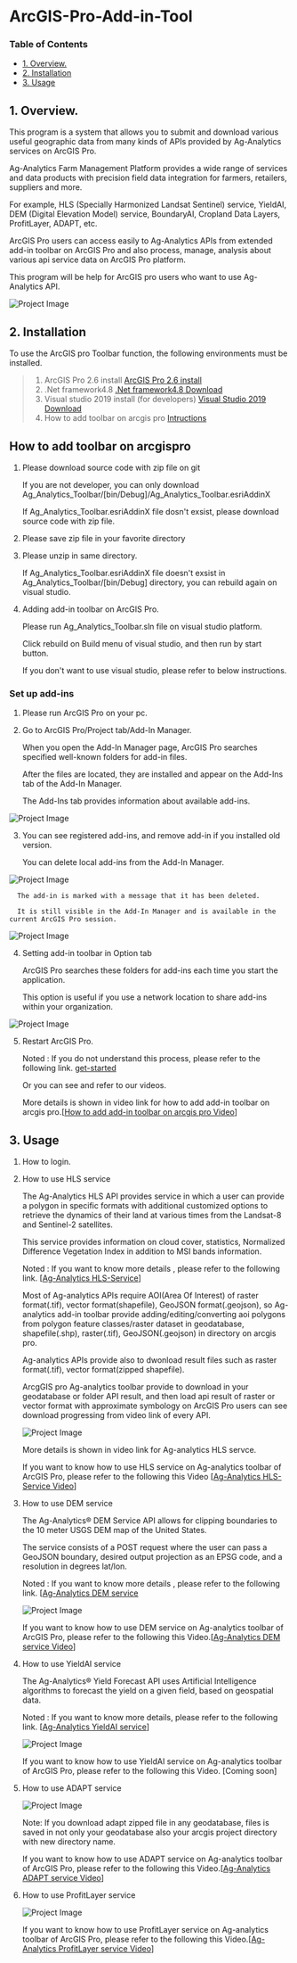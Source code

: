 # ArcGIS-Pro-Add-in-Tool



### Table of Contents

- [1. Overview.](#1.-Overview.)
- [2. Installation](#2.-Installation.)
- [3. Usage](#3.-Usage)


## 1. Overview.

This program is a system that allows you to submit and download various useful geographic data from many kinds of APIs provided by Ag-Analytics services on ArcGIS Pro.

Ag-Analytics Farm Management Platform provides a wide range of services and data products with precision field data integration for farmers, retailers, suppliers and more.

For example, HLS (Specially Harmonized Landsat Sentinel) service, YieldAI, DEM (Digital Elevation Model) service, BoundaryAI, Cropland Data Layers, ProfitLayer, ADAPT, etc.

ArcGIS Pro users can access easily to Ag-Analytics APIs from extended add-in toolbar on ArcGIS Pro and also process, manage, analysis about various api service data on ArcGIS Pro platform.

This program will be help for ArcGIS pro users who want to use Ag-Analytics API.

![Project Image](/images/Generalworkflow.png)

## 2. Installation

To use the ArcGIS pro Toolbar function, the following environments must be installed.
> 1) ArcGIS Pro 2.6 install
[ArcGIS Pro 2.6 install](https://pro.arcgis.com/en/pro-app/get-started/install-and-sign-in-to-arcgis-pro.htm)
> 2) .Net framework4.8 
[.Net framework4.8 Download](https://dotnet.microsoft.com/download/)
> 3) Visual studio 2019 install (for developers)
[Visual Studio 2019 Download](https://visualstudio.microsoft.com/downloads/)
> 4) How to add toolbar on arcgis pro
[Intructions](https://awesomeopensource.com/project/Esri/arcgis-pro-sdk-community-samples/) 


## How to add toolbar on arcgispro

   1) Please download source code with zip file on git

      If you are not developer, you can only download Ag_Analytics_Toolbar/[bin/Debug]/Ag_Analytics_Toolbar.esriAddinX

      If Ag_Analytics_Toolbar.esriAddinX file dosn't exsist, please download source code with zip file.

   2) Please save zip file in your favorite directory

   3) Please unzip in same directory.

      If Ag_Analytics_Toolbar.esriAddinX file doesn't exsist in Ag_Analytics_Toolbar/[bin/Debug] directory, you can rebuild again on visual studio.

   4) Adding add-in toolbar on ArcGIS Pro.

      Please run Ag_Analytics_Toolbar.sln file on visual studio platform.

      Click rebuild on Build menu of visual studio, and then run by start button.

      If you don't want to use visual studio, please refer to below instructions.

### Set up add-ins

   1) Please run ArcGIS Pro on your pc.

   2) Go to ArcGIS Pro/Project tab/Add-In Manager.

      When you open the Add-In Manager page, ArcGIS Pro searches specified well-known folders for add-in files.
   
      After the files are located, they are installed and appear on the Add-Ins tab of the Add-In Manager.
   
      The Add-Ins tab provides information about available add-ins.


   ![Project Image](images/add-ins.png)

   3) You can see registered add-ins, and remove add-in if you installed old version.

      You can delete local add-ins from the Add-In Manager.
    

   ![Project Image](images/del-addin.png) 

      The add-in is marked with a message that it has been deleted. 
      
      It is still visible in the Add-In Manager and is available in the current ArcGIS Pro session.
    
   ![Project Image](images/del-msg.png)
   
   4) Setting add-in toolbar  in Option tab
      
      ArcGIS Pro searches these folders for add-ins each time you start the application. 
      
      This option is useful if you use a network location to share add-ins within your organization.

   ![Project Image](images/option.png)
      

   5) Restart ArcGIS Pro.

         Noted : If you do not understand this process, please refer to the following link.
   [get-started](https://pro.arcgis.com/en/pro-app/get-started/manage-add-ins.htm)

         Or you can see and refer to our videos.
   
      More details is shown in video link for how to add add-in toolbar on arcgis pro.[[How to add add-in toolbar on arcgis pro Video](https://www.dropbox.com/s/gvrqmmw56vq0up1/how%20to%20add%20add-in%20toolbar%20on%20arcgis%20pro.mp4?dl=0)]

## 3. Usage

   1) How to login.

   2) How to use HLS service

      The Ag-Analytics HLS API provides service in which a user can provide a polygon in specific formats with additional customized options to retrieve the dynamics of their land at various times from the Landsat-8 and Sentinel-2 satellites. 
      
      This service provides information on cloud cover, statistics, Normalized Difference Vegetation Index in addition to MSI bands information.
      
      Noted : If you want to know more details , please refer to the following link. [[Ag-Analytics HLS-Service](https://ag-analytics.portal.azure-api.net/docs/services/harmonized-landsat-sentinel-service/operations/hls-service)]
   
      Most of Ag-analytics APIs require AOI(Area Of Interest) of raster format(.tif), vector format(shapefile), GeoJSON format(.geojson), so Ag-analytics add-in toolbar provide adding/editing/converting aoi polygons from polygon feature classes/raster dataset in geodatabase, shapefile(.shp), raster(.tif), GeoJSON(.geojson) in directory  on arcgis pro.

      Ag-analytics APIs provide also to dwonload result files such as raster format(.tif), vector format(zipped shapefile).

      ArcgGIS pro Ag-analytics toolbar provide to download in your geodatabase or folder API result, and then load api result of raster or vector format with approximate symbology on ArcGIS Pro users can see download progressing from video link of every API.

      ![Project Image](images/HLS-Service.png)

      More details is shown in video link for Ag-analytics HLS servce.

      If you want to know how to use HLS service on Ag-analytics toolbar of ArcGIS Pro, please refer to the following this Video [[Ag-Analytics HLS-Service Video](https://www.dropbox.com/s/skmu2k7kpf9snq0/HLS%20service%20.mp4?dl=0)]
      
   3) How to use DEM service

      The Ag-Analytics® DEM Service API allows for clipping boundaries to the 10 meter USGS DEM map of the United States. 
      
      The service consists of a POST request where the user can pass a GeoJSON boundary, desired output projection as an EPSG code, and a resolution in degrees lat/lon.

      Noted : If you want to know more details , please refer to the following link. [[Ag-Analytics DEM service](https://ag-analytics.portal.azure-api.net/docs/services/dem-service/operations/dem-service)

      ![Project Image](images/DEM-service.png)
          
      If you want to know how to use DEM service on Ag-analytics toolbar of ArcGIS Pro, please refer to the following this Video.[[Ag-Analytics DEM service Video](https://www.dropbox.com/s/tkl3iw2y95ghacy/DEM%20Service.mp4?dl=0)]

   4) How to use YieldAI service

      The Ag-Analytics® Yield Forecast API uses Artificial Intelligence algorithms to forecast the yield on a given field, based on geospatial data.

      Noted : If you want to know more details, please refer to the following link. [[Ag-Analytics YieldAI service](https://ag-analytics.portal.azure-api.net/docs/services/dem-service/operations/dem-service)]

      ![Project Image](images/YieldAI-service.png)

      If you want to know how to use YieldAI service on Ag-analytics toolbar of ArcGIS Pro, please refer to the following this Video. [Coming soon]
   

   5) How to use ADAPT service 

      ![Project Image](images/ADAPT.png)
      
      Note: If you download adapt zipped file in any geodatabase, files is saved in not only your geodatabase also your arcgis project directory with new directory name.

      If you want to know how to use ADAPT service on Ag-analytics toolbar of ArcGIS Pro, please refer to the following this Video.[[Ag-Analytics ADAPT service Video](https://www.dropbox.com/s/2250wjdkpa4o1o5/ADAPT%20Service.mp4?dl=0)]

   6) How to use ProfitLayer service 

      ![Project Image](images/ProfitLayer.png)

      If you want to know how to use ProfitLayer service on Ag-analytics toolbar of ArcGIS Pro, please refer to the following this Video.[[Ag-Analytics ProfitLayer service Video](https://www.dropbox.com/s/y63hm210qzy7jvb/ProfitLayer%20Service.mp4?dl=0)]
    







